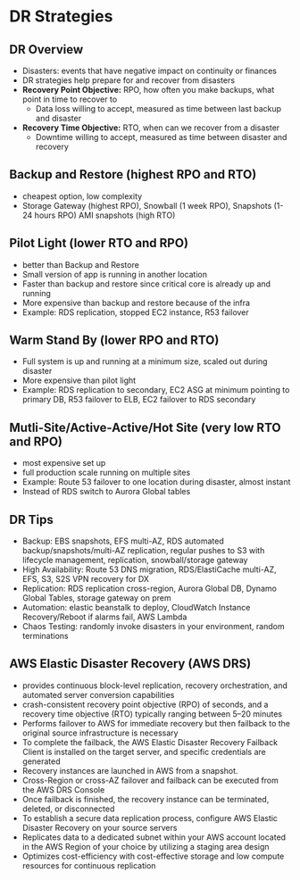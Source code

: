 # DR Strategies

## DR Overview
- Disasters: events that have negative impact on continuity or finances
- DR strategies help prepare for and recover from disasters
- **Recovery Point Objective:** RPO, how often you make backups, what point in time to recover to
    - Data loss willing to accept, measured as time between last backup and disaster
- **Recovery Time Objective:** RTO, when can we recover from a disaster
    - Downtime willing to accept, measured as time between disaster and recovery

## Backup and Restore (highest RPO and RTO)
- cheapest option, low complexity
- Storage Gateway (highest RPO), Snowball (1 week RPO), Snapshots (1-24 hours RPO) AMI snapshots (high RTO)

## Pilot Light (lower RTO and RPO)
- better than Backup and Restore
- Small version of app is running in another location
- Faster than backup and restore since critical core is already up and running
- More expensive than backup and restore because of the infra
- Example: RDS replication, stopped EC2 instance, R53 failover

## Warm Stand By (lower RPO and RTO)
- Full system is up and running at a minimum size, scaled out during disaster
- More expensive than pilot light
- Example: RDS replication to secondary, EC2 ASG at minimum pointing to primary DB, R53 failover to ELB, EC2 failover to RDS secondary

## Mutli-Site/Active-Active/Hot Site (very low RTO and RPO)
- most expensive set up
- full production scale running on multiple sites
- Example: Route 53 failover to one location during disaster, almost instant
- Instead of RDS switch to Aurora Global tables

## DR Tips
- Backup: EBS snapshots, EFS multi-AZ, RDS automated backup/snapshots/multi-AZ replication, regular pushes to S3 with lifecycle management, replication, snowball/storage gateway
- High Availability: Route 53 DNS migration, RDS/ElastiCache multi-AZ, EFS, S3, S2S VPN recovery for DX
- Replication: RDS replication cross-region, Aurora Global DB, Dynamo Global Tables, storage gateway on prem
- Automation: elastic beanstalk to deploy, CloudWatch Instance Recovery/Reboot if alarms fail, AWS Lambda
- Chaos Testing: randomly invoke disasters in your environment, random terminations

## AWS Elastic Disaster Recovery (AWS DRS)
- provides continuous block-level replication, recovery orchestration, and automated server conversion capabilities
- crash-consistent recovery point objective (RPO) of seconds, and a recovery time objective (RTO) typically ranging between 5–20 minutes
- Performs failover to AWS for immediate recovery but then failback to the original source infrastructure is necessary
- To complete the failback, the AWS Elastic Disaster Recovery Failback Client is installed on the target server, and specific credentials are generated
- Recovery instances are launched in AWS from a snapshot. 
- Cross-Region or cross-AZ failover and failback can be executed from the AWS DRS Console
- Once failback is finished, the recovery instance can be terminated, deleted, or disconnected
- To establish a secure data replication process, configure AWS Elastic Disaster Recovery on your source servers
- Replicates data to a dedicated subnet within your AWS account located in the AWS Region of your choice by utilizing a staging area design
- Optimizes cost-efficiency with cost-effective storage and low compute resources for continuous replication
